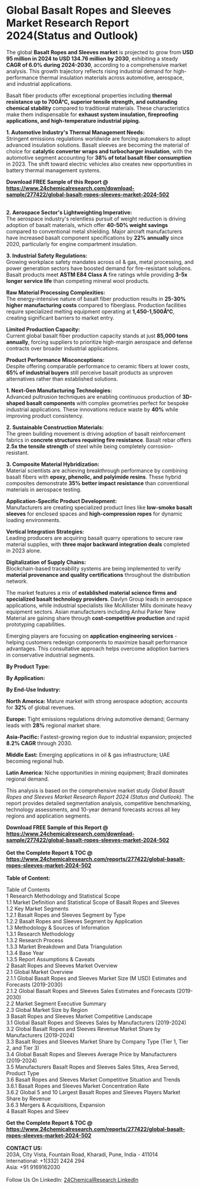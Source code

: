 <h1>Global Basalt Ropes and Sleeves Market Research Report 2024(Status and Outlook)</h1><p>The global <strong>Basalt Ropes and Sleeves market</strong> is projected to grow from <strong>USD 95 million in 2024 to USD 134.76 million by 2030</strong>, exhibiting a steady <strong>CAGR of 6.0% during 2024-2030</strong>, according to a comprehensive market analysis. This growth trajectory reflects rising industrial demand for high-performance thermal insulation materials across automotive, aerospace, and industrial applications.</p><p>Basalt fiber products offer exceptional properties including <strong>thermal resistance up to 700Â°C, superior tensile strength, and outstanding chemical stability</strong> compared to traditional materials. These characteristics make them indispensable for <strong>exhaust system insulation, fireproofing applications, and high-temperature industrial piping.</strong></p><p><strong>1. Automotive Industry's Thermal Management Needs:</strong><br>
Stringent emissions regulations worldwide are forcing automakers to adopt advanced insulation solutions. Basalt sleeves are becoming the material of choice for <strong>catalytic converter wraps and turbocharger insulation</strong>, with the automotive segment accounting for <strong>38% of total basalt fiber consumption</strong> in 2023. The shift toward electric vehicles also creates new opportunities in battery thermal management systems.</p><div><b>Download FREE Sample of this Report @ 
            <a href="https://www.24chemicalresearch.com/download-sample/277422/global-basalt-ropes-sleeves-market-2024-502">
            https://www.24chemicalresearch.com/download-sample/277422/global-basalt-ropes-sleeves-market-2024-502</a></b></div><br><p><strong>2. Aerospace Sector's Lightweighting Imperative:</strong><br>
The aerospace industry's relentless pursuit of weight reduction is driving adoption of basalt materials, which offer <strong>40-50% weight savings</strong> compared to conventional metal shielding. Major aircraft manufacturers have increased basalt component specifications by <strong>22% annually</strong> since 2020, particularly for engine compartment insulation.</p><p><strong>3. Industrial Safety Regulations:</strong><br>
Growing workplace safety mandates across oil &amp; gas, metal processing, and power generation sectors have boosted demand for fire-resistant solutions. Basalt products meet <strong>ASTM E84 Class A</strong> fire ratings while providing <strong>3-5x longer service life</strong> than competing mineral wool products.</p><p><strong>Raw Material Processing Complexities:</strong><br>
The energy-intensive nature of basalt fiber production results in <strong>25-30% higher manufacturing costs</strong> compared to fiberglass. Production facilities require specialized melting equipment operating at <strong>1,450-1,500Â°C</strong>, creating significant barriers to market entry.</p><p><strong>Limited Production Capacity:</strong><br>
Current global basalt fiber production capacity stands at just <strong>85,000 tons annually</strong>, forcing suppliers to prioritize high-margin aerospace and defense contracts over broader industrial applications.</p><p><strong>Product Performance Misconceptions:</strong><br>
Despite offering comparable performance to ceramic fibers at lower costs, <strong>65% of industrial buyers</strong> still perceive basalt products as unproven alternatives rather than established solutions.</p><p><strong>1. Next-Gen Manufacturing Technologies:</strong><br>
Advanced pultrusion techniques are enabling continuous production of <strong>3D-shaped basalt components</strong> with complex geometries perfect for bespoke industrial applications. These innovations reduce waste by <strong>40%</strong> while improving product consistency.</p><p><strong>2. Sustainable Construction Materials:</strong><br>
The green building movement is driving adoption of basalt reinforcement fabrics in <strong>concrete structures requiring fire resistance</strong>. Basalt rebar offers <strong>2.5x the tensile strength</strong> of steel while being completely corrosion-resistant.</p><p><strong>3. Composite Material Hybridization:</strong><br>
Material scientists are achieving breakthrough performance by combining basalt fibers with <strong>epoxy, phenolic, and polyimide resins</strong>. These hybrid composites demonstrate <strong>35% better impact resistance</strong> than conventional materials in aerospace testing.</p><p><strong>Application-Specific Product Development:</strong><br>
Manufacturers are creating specialized product lines like <strong>low-smoke basalt sleeves</strong> for enclosed spaces and <strong>high-compression ropes</strong> for dynamic loading environments.</p><p><strong>Vertical Integration Strategies:</strong><br>
Leading producers are acquiring basalt quarry operations to secure raw material supplies, with <strong>three major backward integration deals</strong> completed in 2023 alone.</p><p><strong>Digitalization of Supply Chains:</strong><br>
Blockchain-based traceability systems are being implemented to verify <strong>material provenance and quality certifications</strong> throughout the distribution network.</p><p>The market features a mix of <strong>established material science firms and specialized basalt technology providers</strong>. Davlyn Group leads in aerospace applications, while industrial specialists like McAllister Mills dominate heavy equipment sectors. Asian manufacturers including Anhui Parker New Material are gaining share through <strong>cost-competitive production</strong> and rapid prototyping capabilities.</p><p>Emerging players are focusing on <strong>application engineering services</strong> - helping customers redesign components to maximize basalt performance advantages. This consultative approach helps overcome adoption barriers in conservative industrial segments.</p><p><strong>By Product Type:</strong></p><p><strong>By Application:</strong></p><p><strong>By End-Use Industry:</strong></p><p><strong>North America:</strong> Mature market with strong aerospace adoption; accounts for <strong>32%</strong> of global revenues.</p><p><strong>Europe:</strong> Tight emissions regulations driving automotive demand; Germany leads with <strong>28%</strong> regional market share.</p><p><strong>Asia-Pacific:</strong> Fastest-growing region due to industrial expansion; projected <strong>8.2% CAGR</strong> through 2030.</p><p><strong>Middle East:</strong> Emerging applications in oil &amp; gas infrastructure; UAE becoming regional hub.</p><p><strong>Latin America:</strong> Niche opportunities in mining equipment; Brazil dominates regional demand.</p><p>This analysis is based on the comprehensive market study <em>Global Basalt Ropes and Sleeves Market Research Report 2024 (Status and Outlook)</em>. The report provides detailed segmentation analysis, competitive benchmarking, technology assessments, and 10-year demand forecasts across all key regions and application segments.</p><div><b>Download FREE Sample of this Report @ 
            <a href="https://www.24chemicalresearch.com/download-sample/277422/global-basalt-ropes-sleeves-market-2024-502">
            https://www.24chemicalresearch.com/download-sample/277422/global-basalt-ropes-sleeves-market-2024-502</a></b></div><br><div><b>Get the Complete Report & TOC @ 
            <a href="https://www.24chemicalresearch.com/reports/277422/global-basalt-ropes-sleeves-market-2024-502">
            https://www.24chemicalresearch.com/reports/277422/global-basalt-ropes-sleeves-market-2024-502</a></b></div><br>
            <b>Table of Content:</b><p>Table of Contents<br />
1 Research Methodology and Statistical Scope<br />
1.1 Market Definition and Statistical Scope of Basalt Ropes and Sleeves<br />
1.2 Key Market Segments<br />
1.2.1 Basalt Ropes and Sleeves Segment by Type<br />
1.2.2 Basalt Ropes and Sleeves Segment by Application<br />
1.3 Methodology & Sources of Information<br />
1.3.1 Research Methodology<br />
1.3.2 Research Process<br />
1.3.3 Market Breakdown and Data Triangulation<br />
1.3.4 Base Year<br />
1.3.5 Report Assumptions & Caveats<br />
2 Basalt Ropes and Sleeves Market Overview<br />
2.1 Global Market Overview<br />
2.1.1 Global Basalt Ropes and Sleeves Market Size (M USD) Estimates and Forecasts (2019-2030)<br />
2.1.2 Global Basalt Ropes and Sleeves Sales Estimates and Forecasts (2019-2030)<br />
2.2 Market Segment Executive Summary<br />
2.3 Global Market Size by Region<br />
3 Basalt Ropes and Sleeves Market Competitive Landscape<br />
3.1 Global Basalt Ropes and Sleeves Sales by Manufacturers (2019-2024)<br />
3.2 Global Basalt Ropes and Sleeves Revenue Market Share by Manufacturers (2019-2024)<br />
3.3 Basalt Ropes and Sleeves Market Share by Company Type (Tier 1, Tier 2, and Tier 3)<br />
3.4 Global Basalt Ropes and Sleeves Average Price by Manufacturers (2019-2024)<br />
3.5 Manufacturers Basalt Ropes and Sleeves Sales Sites, Area Served, Product Type<br />
3.6 Basalt Ropes and Sleeves Market Competitive Situation and Trends<br />
3.6.1 Basalt Ropes and Sleeves Market Concentration Rate<br />
3.6.2 Global 5 and 10 Largest Basalt Ropes and Sleeves Players Market Share by Revenue<br />
3.6.3 Mergers & Acquisitions, Expansion<br />
4 Basalt Ropes and Sleev</p><div><b>Get the Complete Report & TOC @ 
            <a href="https://www.24chemicalresearch.com/reports/277422/global-basalt-ropes-sleeves-market-2024-502">
            https://www.24chemicalresearch.com/reports/277422/global-basalt-ropes-sleeves-market-2024-502</a></b></div><br><b>CONTACT US:</b><br>
            203A, City Vista, Fountain Road, Kharadi, Pune, India - 411014<br>
            International: +1(332) 2424 294<br>
            Asia: +91 9169162030 <br><br>
            Follow Us On LinkedIn: <a href="https://www.linkedin.com/company/24chemicalresearch/">24ChemicalResearch LinkedIn</a>